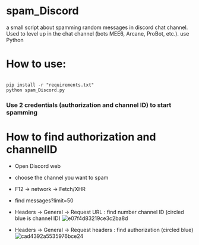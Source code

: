 # spam_Discord

a small script about spamming random messages in discord chat channel. Used to level up in the chat channel (bots MEE6, Arcane, ProBot, etc.). use Python

# How to use:

```

pip install -r "requirements.txt"
python spam_Discord.py
```
### Use 2 credentials (authorization and channel ID) to start spamming

# How to find authorization and channelID
  - Open Discord web
  - choose the channel you want to spam
  - F12 -> network -> Fetch/XHR
  - find messages?limit=50
  - Headers -> General -> Request URL : find number channel ID (circled blue is channel ID)
  ![e07f4d83219ce3c2ba8d](https://user-images.githubusercontent.com/77497884/180369522-dc1cb8ee-6b79-4cd6-a514-1b5f0d4683a7.jpg)
  
  - Headers -> General -> Request headers : find authorization (circled blue)
  ![cad4392a5535976bce24](https://user-images.githubusercontent.com/77497884/180369463-a8197c6d-0a82-4aae-bb65-6cc289bfbe22.jpg)

